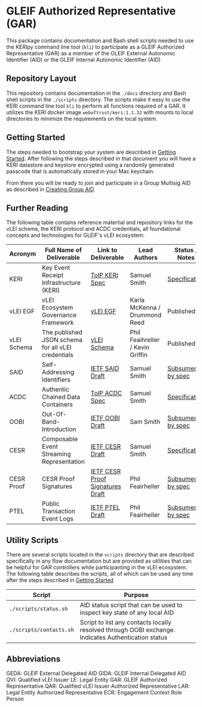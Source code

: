 
# GLEIF Authorized Representative (GAR)

This package contains documentation and Bash shell scripts needed to use the KERIpy command line tool (`kli`) to
participate as a GLEIF Authorized Representative (GAR) as a member of the GLEIF External Autonomic Identifier (AID) or
the GLEIF Internal Autonomic Identifier (AID) 

## Repository Layout
This repository contains documentation in the `./docs` directory and Bash shell scripts in the `./scripts` directory.  The 
scripts make it easy to use the KERI command line tool `kli` to perform all functions required of a GAR.  It utilizes the KERI
docker image `weboftrust/keri:1.1.32` with mounts to local directories to minimize the requirements on the local system.  

## Getting Started
The steps needed to bootstrap your system are described in [Getting Started](./docs/getting-started.md).  After following
the steps described in that document you will have a KERI datastore and keystore encrypted using a randomly generated passcode
that is automatically stored in your Mac keychain.  

From there you will be ready to join and participate in a Group Multisig AID as described in [Creating Group AID](./docs/creating-group-aid.md).

## Further Reading
The following table contains reference matertial and repository links for the vLEI schema, the KERI protocol and ACDC
credentials, all foundational concepts and technologies for GLEIF's vLEI ecosystem:

| Acronym      | Full Name of Deliverable                           | Link to Deliverable                                 | Lead Authors                     | Status / Notes                |
|--------------|----------------------------------------------------|-----------------------------------------------------|----------------------------------|-------------------------------|
| KERI         | Key Event Receipt Infrastructure (KERI)            | [ToIP KERI Spec][KERI_SPEC]                         | Samuel Smith                     | [Specification][KERI_SPEC]    |
| vLEI EGF     | vLEI Ecosystem Governance Framework                | [vLEI EGF][EGF]                                     | Karla McKenna / Drummond Reed    | Published                     | 
| vLEI Schema  | The published JSON schema for all vLEI credentials | [vLEI Schema][VLEI_SCHEMA]                          | Phil Feaihreller / Kevin Griffin | Published                     |
| SAID         | Self-Addressing Identifiers                        | [IETF SAID Draft][SAID_IETF]                        | Samuel Smith                     | [Subsumed by spec][SAID_TOIP] |
| ACDC         | Authentic Chained Data Containers                  | [ToIP ACDC Spec][ACDC_SPEC]                         | Samuel Smith                     | [Specification][ACDC_SPEC]    |
| OOBI         | Out-Of-Band-Introduction                           | [IETF OOBI Draft][OOBI_IETF]                        | Sam Smith                        | [Subsumed by spec][OOBI_TOIP] |
| CESR         | Composable Event Streaming Representation          | [IETF CESR Draft][CESR_SPEC]                        | Samuel Smith                     | [Specification][CESR_SPEC]    |
| CESR Proof   | CESR Proof Signatures                              | [IETF CESR Proof Signatures Draft][CESR_PROOF_IETF] | Phil Feairheller                 | [Subsumed by spec][CESR_SPEC] | 
| PTEL         | Public Transaction Event Logs                      | [IETF PTEL Draft][PTEL_IETF]                        | Phil Feairheller                 | [Subsumed by spec][CESR_SPEC] | 


## Utility Scripts
There are several scripts located in the `scripts` directory that are described specifically in any flow documentation
but are provided as utilities that can be helpful for GAR controllers while participanting in the vLEI ecosystem.  The
following table describes the scripts, all of which can be used any time after the steps described in [Getting Started](./docs/getting-started.md)

| Script | Purpose |
|--------|---------|
| `./scripts/status.sh` | AID status script that can be used to inspect key state of any local AID |
| `./scripts/contacts.sh` | Script to list any contacts locally resolved through OOBI exchange.  Indicates Authentication status |

## Abbreviations
GEDA: GLEIF External Delegated AID
GIDA: GLEIF Internal Delegated AID
QVI:  Qualified vLEI Issuer
LE:   Legal Entity
GAR:  GLEIF Authorized Representative
QAR:  Qualified vLEI Issuer Authorized Representative
LAR:  Legal Entity Authorized Representative
ECR:  Engagement Context Role Person

[ACDC_SPEC]: https://trustoverip.github.io/tswg-acdc-specification/
[KERI_SPEC]: https://trustoverip.github.io/tswg-keri-specification/
[CESR_SPEC]: https://trustoverip.github.io/tswg-cesr-specification/
[EGF]: https://github.com/GLEIF-IT/vlei-egf
[SAID_IETF]: https://github.com/WebOfTrust/ietf-said
[SAID_TOIP]: https://trustoverip.github.io/tswg-cesr-specification/#self-addressing-identifier-said
[OOBI_IETF]: https://github.com/WebOfTrust/ietf-oobi
[OOBI_TOIP]: https://trustoverip.github.io/tswg-keri-specification/#out-of-band-introduction-oobi
[CESR_PROOF_IETF]: https://github.com/WebOfTrust/ietf-cesr-proof
[PTEL_IETF]: https://github.com/WebOfTrust/ietf-ptel
[VLEI_SCHEMA]: https://github.com/WebOfTrust/vLEI